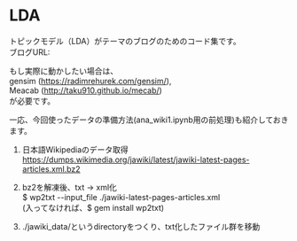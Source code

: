 # LDA

トピックモデル（LDA）がテーマのブログのためのコード集です。  
ブログURL:


もし実際に動かしたい場合は、  
gensim (https://radimrehurek.com/gensim/),  
Meacab (http://taku910.github.io/mecab/)  
が必要です。

一応、今回使ったデータの準備方法(ana_wiki1.ipynb用の前処理)も紹介しておきます。

1. 日本語Wikipediaのデータ取得  
https://dumps.wikimedia.org/jawiki/latest/jawiki-latest-pages-articles.xml.bz2

2. bz2を解凍後、txt -> xml化  
$ wp2txt --input_file ./jawiki-latest-pages-articles.xml  
(入ってなければ、$ gem install wp2txt)

3. ./jawiki_data/というdirectoryをつくり、txt化したファイル群を移動
